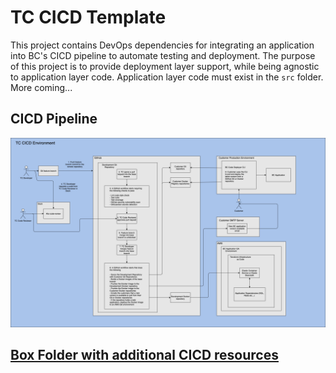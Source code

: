 # TC CICD Template
This project contains DevOps dependencies for integrating an application into BC's CICD pipeline to automate testing
and deployment. The purpose of this project is to provide deployment layer support, while being agnostic to application 
layer code. Application layer code must exist in the `src` folder. More coming... 
## CICD Pipeline
![erd](docs/TC_CICD.png)  
## [Box Folder with additional CICD resources](https://cloud.box.com/s/8j8hck9nz3rnvjzk5f9yw091n1woepks) 
